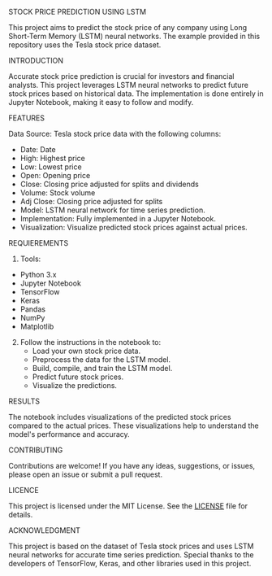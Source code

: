 STOCK PRICE PREDICTION USING LSTM

This project aims to predict the stock price of any company using Long Short-Term Memory (LSTM) neural networks. The example provided in this repository uses the Tesla stock price dataset.

INTRODUCTION

Accurate stock price prediction is crucial for investors and financial analysts. This project leverages LSTM neural networks to predict future stock prices based on historical data. The implementation is done entirely in Jupyter Notebook, making it easy to follow and modify.

FEATURES

Data Source: Tesla stock price data with the following columns:
 
  - Date: Date
  - High: Highest price
  - Low: Lowest price
  - Open: Opening price
  - Close: Closing price adjusted for splits and dividends
  - Volume: Stock volume
  - Adj Close: Closing price adjusted for splits
  - Model: LSTM neural network for time series prediction.
  - Implementation: Fully implemented in a Jupyter Notebook.
  - Visualization: Visualize predicted stock prices against actual prices.

REQUIEREMENTS

1. Tools:
- Python 3.x
- Jupyter Notebook
- TensorFlow
- Keras
- Pandas
- NumPy
- Matplotlib

2. Follow the instructions in the notebook to:
   - Load your own stock price data.
   - Preprocess the data for the LSTM model.
   - Build, compile, and train the LSTM model.
   - Predict future stock prices.
   - Visualize the predictions.
   
RESULTS

The notebook includes visualizations of the predicted stock prices compared to the actual prices. These visualizations help to understand the model's performance and accuracy.

CONTRIBUTING

Contributions are welcome! If you have any ideas, suggestions, or issues, please open an issue or submit a pull request.


LICENCE

This project is licensed under the MIT License. See the [LICENSE](LICENSE) file for details.

ACKNOWLEDGMENT

This project is based on the dataset of Tesla stock prices and uses LSTM neural networks for accurate time series prediction. Special thanks to the developers of TensorFlow, Keras, and other libraries used in this project.
